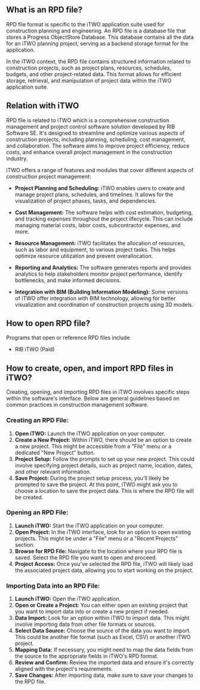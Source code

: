 ## What is an RPD file?

RPD file format is specific to the iTWO application suite used for construction planning and engineering. An RPD file is a database file that stores a Progress ObjectStore Database. This database contains all the data for an iTWO planning project, serving as a backend storage format for the application.

In the iTWO context, the RPD file contains structured information related to construction projects, such as project plans, resources, schedules, budgets, and other project-related data. This format allows for efficient storage, retrieval, and manipulation of project data within the iTWO application suite.

## Relation with iTWO

RPD file is related to iTWO which is a comprehensive construction management and project control software solution developed by RIB Software SE. It's designed to streamline and optimize various aspects of construction projects, including planning, scheduling, cost management, and collaboration. The software aims to improve project efficiency, reduce costs, and enhance overall project management in the construction industry.

iTWO offers a range of features and modules that cover different aspects of construction project management:

- **Project Planning and Scheduling:** iTWO enables users to create and manage project plans, schedules, and timelines. It allows for the visualization of project phases, tasks, and dependencies.

- **Cost Management:** The software helps with cost estimation, budgeting, and tracking expenses throughout the project lifecycle. This can include managing material costs, labor costs, subcontractor expenses, and more.

- **Resource Management:** iTWO facilitates the allocation of resources, such as labor and equipment, to various project tasks. This helps optimize resource utilization and prevent overallocation.

- **Reporting and Analytics:** The software generates reports and provides analytics to help stakeholders monitor project performance, identify bottlenecks, and make informed decisions.

- **Integration with BIM (Building Information Modeling):** Some versions of iTWO offer integration with BIM technology, allowing for better visualization and coordination of construction projects using 3D models.

## How to open RPD file?

Programs that open or reference RPD files include

- RIB iTWO (Paid)

## How to create, open, and import RPD files in iTWO?

Creating, opening, and importing RPD files in iTWO involves specific steps within the software's interface. Below are general guidelines based on common practices in construction management software.

### Creating an RPD File:

1. **Open iTWO:** Launch the iTWO application on your computer.
2. **Create a New Project:** Within iTWO, there should be an option to create a new project. This might be accessible from a "File" menu or a dedicated "New Project" button.
3. **Project Setup:** Follow the prompts to set up your new project. This could involve specifying project details, such as project name, location, dates, and other relevant information.
4. **Save Project:** During the project setup process, you'll likely be prompted to save the project. At this point, iTWO might ask you to choose a location to save the project data. This is where the RPD file will be created.

### Opening an RPD File:

1. **Launch iTWO:** Start the iTWO application on your computer.
2. **Open Project:** In the iTWO interface, look for an option to open existing projects. This might be under a "File" menu or a "Recent Projects" section.
3. **Browse for RPD File:** Navigate to the location where your RPD file is saved. Select the RPD file you want to open and proceed.
4. **Project Access:** Once you've selected the RPD file, iTWO will likely load the associated project data, allowing you to start working on the project.

### Importing Data into an RPD File:

1. **Launch iTWO:** Open the iTWO application.
2. **Open or Create a Project:** You can either open an existing project that you want to import data into or create a new project if needed.
3. **Data Import:** Look for an option within iTWO to import data. This might involve importing data from other file formats or sources.
4. **Select Data Source:** Choose the source of the data you want to import. This could be another file format (such as Excel, CSV) or another iTWO project.
5. **Mapping Data:** If necessary, you might need to map the data fields from the source to the appropriate fields in iTWO's RPD format.
6. **Review and Confirm:** Review the imported data and ensure it's correctly aligned with the project's requirements.
7. **Save Changes:** After importing data, make sure to save your changes to the RPD file.


